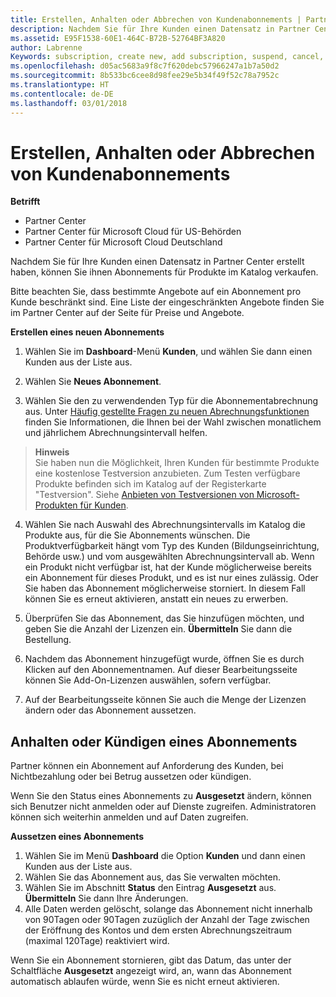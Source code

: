 ```yaml
---
title: Erstellen, Anhalten oder Abbrechen von Kundenabonnements | Partner Center
description: Nachdem Sie für Ihre Kunden einen Datensatz in Partner Center erstellt haben, können Sie ihnen Abonnements für Produkte im Katalog verkaufen.
ms.assetid: E95F1538-60E1-464C-B72B-52764BF3A820
author: Labrenne
Keywords: subscription, create new, add subscription, suspend, cancel,
ms.openlocfilehash: d05ac5683a9f8c7f620debc57966247a1b7a50d2
ms.sourcegitcommit: 8b533bc6cee8d98fee29e5b34f49f52c78a7952c
ms.translationtype: HT
ms.contentlocale: de-DE
ms.lasthandoff: 03/01/2018
---
```

# <a name="create-suspend-or-cancel-customer-subscriptions"></a>Erstellen, Anhalten oder Abbrechen von Kundenabonnements

**Betrifft**

-  Partner Center
-  Partner Center für Microsoft Cloud für US-Behörden
-  Partner Center für Microsoft Cloud Deutschland

Nachdem Sie für Ihre Kunden einen Datensatz in Partner Center erstellt haben, können Sie ihnen Abonnements für Produkte im Katalog verkaufen.

Bitte beachten Sie, dass bestimmte Angebote auf ein Abonnement pro Kunde beschränkt sind. Eine Liste der eingeschränkten Angebote finden Sie im Partner Center auf der Seite für Preise und Angebote. 


**Erstellen eines neuen Abonnements**

1.  Wählen Sie im **Dashboard**-Menü **Kunden**, und wählen Sie dann einen Kunden aus der Liste aus.

2.  Wählen Sie **Neues Abonnement**.

3.  Wählen Sie den zu verwendenden Typ für die Abonnementabrechnung aus.  Unter [Häufig gestellte Fragen zu neuen Abrechnungsfunktionen](faq-about-new-billing-features.md) finden Sie Informationen, die Ihnen bei der Wahl zwischen monatlichem und jährlichem Abrechnungsintervall helfen.
 
 >**Hinweis**<br> Sie haben nun die Möglichkeit, Ihren Kunden für bestimmte Produkte eine kostenlose Testversion anzubieten. Zum Testen verfügbare Produkte befinden sich im Katalog auf der Registerkarte "Testversion". Siehe [Anbieten von Testversionen von Microsoft-Produkten für Kunden](offer-your-customers-trials-of-microsoft-products.md).

 
4. Wählen Sie nach Auswahl des Abrechnungsintervalls im Katalog die Produkte aus, für die Sie Abonnements wünschen. Die Produktverfügbarkeit hängt vom Typ des Kunden (Bildungseinrichtung, Behörde usw.) und vom ausgewählten Abrechnungsintervall ab. Wenn ein Produkt nicht verfügbar ist, hat der Kunde möglicherweise bereits ein Abonnement für dieses Produkt, und es ist nur eines zulässig. Oder Sie haben das Abonnement möglicherweise storniert. In diesem Fall können Sie es erneut aktivieren, anstatt ein neues zu erwerben.

5. Überprüfen Sie das Abonnement, das Sie hinzufügen möchten, und geben Sie die Anzahl der Lizenzen ein. **Übermitteln** Sie dann die Bestellung.

6.  Nachdem das Abonnement hinzugefügt wurde, öffnen Sie es durch Klicken auf den Abonnementnamen. Auf dieser Bearbeitungsseite können Sie Add-On-Lizenzen auswählen, sofern verfügbar.

7.  Auf der Bearbeitungsseite können Sie auch die Menge der Lizenzen ändern oder das Abonnement aussetzen.

## <a name="suspend-or-cancel-a-subscription"></a>Anhalten oder Kündigen eines Abonnements

Partner können ein Abonnement auf Anforderung des Kunden, bei Nichtbezahlung oder bei Betrug aussetzen oder kündigen.

Wenn Sie den Status eines Abonnements zu **Ausgesetzt** ändern, können sich Benutzer nicht anmelden oder auf Dienste zugreifen. Administratoren können sich weiterhin anmelden und auf Daten zugreifen.

**Aussetzen eines Abonnements**

1.  Wählen Sie im Menü **Dashboard** die Option **Kunden** und dann einen Kunden aus der Liste aus.
2.  Wählen Sie das Abonnement aus, das Sie verwalten möchten.
3.  Wählen Sie im Abschnitt **Status** den Eintrag **Ausgesetzt** aus. **Übermitteln** Sie dann Ihre Änderungen.
4.  Alle Daten werden gelöscht, solange das Abonnement nicht innerhalb von 90Tagen oder 90Tagen zuzüglich der Anzahl der Tage zwischen der Eröffnung des Kontos und dem ersten Abrechnungszeitraum (maximal 120Tage) reaktiviert wird.

Wenn Sie ein Abonnement stornieren, gibt das Datum, das unter der Schaltfläche **Ausgesetzt** angezeigt wird, an, wann das Abonnement automatisch ablaufen würde, wenn Sie es nicht erneut aktivieren. 




 



